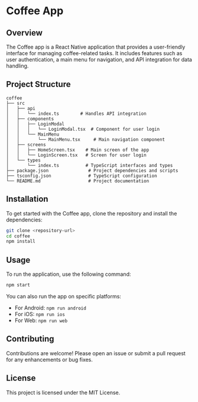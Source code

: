 # Coffee App

## Overview
The Coffee app is a React Native application that provides a user-friendly interface for managing coffee-related tasks. It includes features such as user authentication, a main menu for navigation, and API integration for data handling.

## Project Structure
```
coffee
├── src
│   ├── api
│   │   └── index.ts        # Handles API integration
│   ├── components
│   │   ├── LoginModal
│   │   │   └── LoginModal.tsx  # Component for user login
│   │   └── MainMenu
│   │       └── MainMenu.tsx     # Main navigation component
│   ├── screens
│   │   ├── HomeScreen.tsx    # Main screen of the app
│   │   └── LoginScreen.tsx   # Screen for user login
│   └── types
│       └── index.ts          # TypeScript interfaces and types
├── package.json               # Project dependencies and scripts
├── tsconfig.json              # TypeScript configuration
└── README.md                  # Project documentation
```

## Installation
To get started with the Coffee app, clone the repository and install the dependencies:

```bash
git clone <repository-url>
cd coffee
npm install
```

## Usage
To run the application, use the following command:

```bash
npm start
```

You can also run the app on specific platforms:

- For Android: `npm run android`
- For iOS: `npm run ios`
- For Web: `npm run web`

## Contributing
Contributions are welcome! Please open an issue or submit a pull request for any enhancements or bug fixes.

## License
This project is licensed under the MIT License.